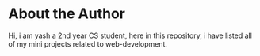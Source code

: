 # About the Author
Hi, i am yash a 2nd year CS student, here in this repository, i have listed all of my mini projects related to web-development.


